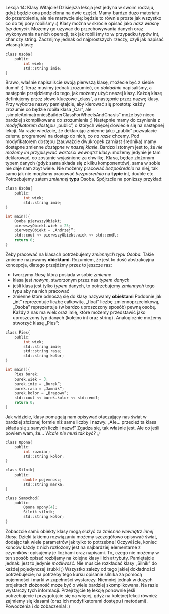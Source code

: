 Lekcja 14: Klasy
Witajcie! Dzisiejsza lekcja jest jedyna w swoim rodzaju, gdyż będzie ona podzielona na dwie części. Mamy bardzo dużo materiału do przerobienia, ale nie martwcie się: będzie to równie proste jak wszystko co do tej pory robiliśmy :)
Klasy można w skrócie opisać jako *nasz własny typ danych.* Możemy go używać do przechowywania danych oraz wykonywania na nich operacji, tak jak robiliśmy to w przypadku typów int, char czy string.
Zacznijmy jednak od najprostszych rzeczy, czyli jak napisać własną klasę:

```c
class Osoba{
	public:
		int wiek;
		std::string imie;
}
```

Brawo, właśnie napisaliście swoją pierwszą klasę, możecie być z siebie dumni! :)
Teraz musimy jednak zrozumieć, co *dokładnie* napisaliśmy, a następnie przejdziemy do tego, jak możemy użyć naszej klasy.
Każdą klasę definiujemy przez słowo kluczowe „class”, a następnie przez nazwę klasy. Przy wyborze nazwy pamiętajcie, aby kierować się prostotą: każdy zrozumie co będzie robiła klasa „Car”, ale „simpleAnimatronicsBuilderClassForWheelsAndChasis” może być nieco bardziej skomplikowane do zrozumienia ;)
Następnie mamy do czynienia z *modyfikatorem dostępu* „public”, o których więcej dowiecie się na następnej lekcji. Na razie wiedzcie, że deklarując zmienne jako „public” pozwalacie całemu programowi na dostęp do nich, co *na razie* chcemy.
Pod modyfikatorem dostępu (zauważcie dwukropek zamiast średnika) mamy dostępne zmienne *dostępne w naszej klasie.* Bardzo istotnym jest to, że *nie możemy im przypisywać wartości wewnątrz klasy:* możemy jedynie je tam deklarować, co zostanie wyjaśnione za chwilkę.
Klasa, będąc złożonym typem danych (gdyż sama składa się z kilku komponentów), sama w sobie nie daje nam zbyt wiele. Nie możemy pracować *bezpośrednio* na niej, tak samo jak nie mogliśmy pracować *bezpośrednio* na **typie** int, double etc.
Potrzebujemy zatem *zmiennej* **typu** Osoba.
Spójrzcie na poniższy przykład:

```c
class Osoba{
	public:
		int wiek;
		std::string imie;
}

int main(){
	Osoba pierwszyObiekt;
	pierwszyObiekt.wiek = 25;
	pierwszyObiekt = „Andrzej”;
	std::cout << pierwszyObiekt.wiek << std::endl;
	return 0;
}
```

Żeby pracować na klasach potrzebujemy *zmiennych typu Osoba.* Takie zmienne nazywamy **obiektami.** Rozumiem, że jest to dość abstrakcyjna koncepcja, dlatego przejdźmy przez to jeszcze raz:
- tworzymy *klasę* która posiada w sobie *zmienne*
- klasa jest *nowym*, stworzonym przez nas *typem danych*
- jeśli klasa jest tylko *typem* danych, to potrzebujemy *zmiennych* tego typu aby na nich pracować
- zmienne które odnoszą się do klasy nazywamy **obiektami**
Podobnie jak „int” reprezentuje liczbę całkowitą, „float” liczbę zmiennoprzecinkową, „Osoba” reprezentuje (w bardzo uproszczony sposób) pewną osobę. Każdy z nas ma wiek oraz imię, które możemy przedstawić jako uproszczony typ danych (kolejno int oraz string).
Analogicznie możemy stworzyć klasę „Pies”:

```c
class Pies{
	public:
		int wiek;
		std::string imie;
		std::string rasa;
		std::string kolor;
}

int main(){
	Pies burek;
	burek.wiek = 3;
	burek.imie = „Burek”;
	burek.rasa = „Jamnik”;
	burek.kolor = „Brązowy”;
	std::cout << burek.kolor << std::endl;
	return 0;
}
```

Jak widzicie, klasy pomagają nam opisywać otaczający nas świat w bardziej złożonej formie niż same liczby i nazwy.
„Ale… przecież ta klasa składa się z samych liczb i nazw!”
Zgadza się, tak właśnie jest.
Ale co jeśli powiem wam, że… *Wcale nie musi tak być? ;)*

```c
class Opona{
	public:
		int rozmiar;
		std::string kolor;
}

class Silnik{
	public:
		double pojemnosc;
		std::string marka;
}

class Samochod{
	public:
		Opona opony[4];
		Silnik silnik;
		std::string kolor;
}
```

Zobaczcie sami: obiekty klasy mogą służyć za *zmienne wewnątrz innej klasy.* Dzięki takiemu rozwiązaniu możemy szczegółowo opisywać świat, dodając tak wiele parametrów jak tylko to potrzebne!
Oczywiście, koniec końców każdy z nich rozłożony jest na najbardziej elementarne z czynników: opisujemy je liczbami oraz napisami. To, czego nie możemy w ten sposób opisać rozbijamy na kolejne klasy i ich atrybuty.
Pamiętajcie jednak: jest to jedynie *możliwość.* Nie musicie rozkładać klasy „Silnik” do każdej pojedynczej śrubki ;)
Wszystko zależy od tego jakiej dokładności potrzebujecie; na potrzeby tego kursu opisanie silnika za pomocą pojemności i marki w zupełności wystarczy. Niemniej jednak w dużych projektach złożoność może być o wiele bardziej skomplikowana.
Na razie wystarczy tych informacji. Przejrzyjcie tę lekcję ponownie jeśli potrzebujecie i przygotujcie się na więcej, gdyż na kolejnej lekcji również zajmiemy się klasami (oraz ich modyfikatorami dostępu i metodami). Powodzenia i do zobaczenia! :)
